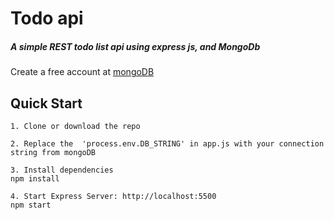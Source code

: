 # Todo api

##### A simple REST todo list api using express js, and MongoDb 

Create a free account at [mongoDB](https://cloud.mongodb.com/user#/atlas/register/accountProfile)


## Quick Start
```
1. Clone or download the repo 

2. Replace the  'process.env.DB_STRING' in app.js with your connection string from mongoDB

3. Install dependencies
npm install

4. Start Express Server: http://localhost:5500
npm start
````

